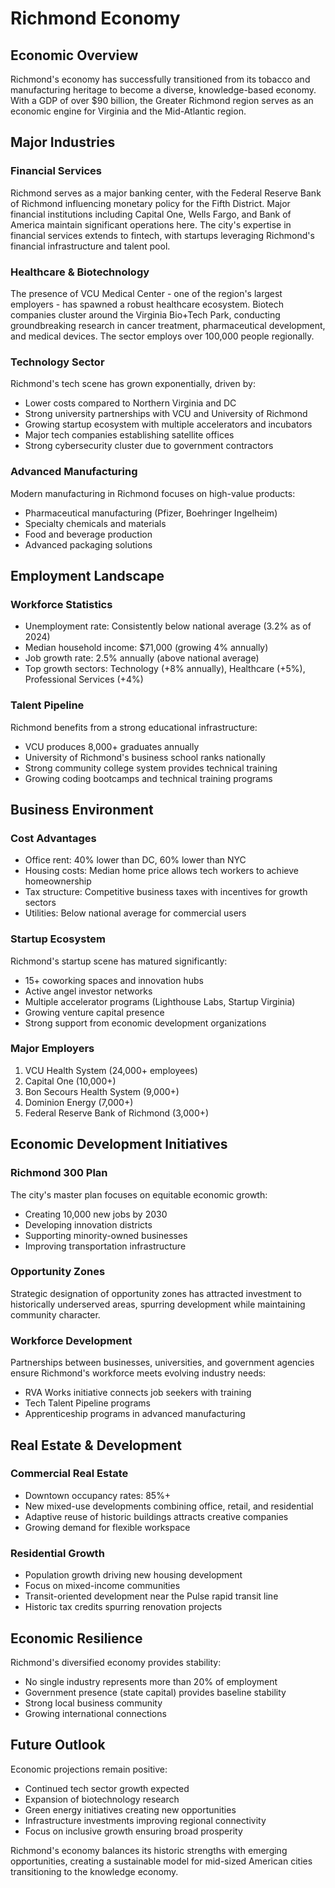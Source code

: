 # Richmond Economy

## Economic Overview

Richmond's economy has successfully transitioned from its tobacco and manufacturing heritage to become a diverse, knowledge-based economy. With a GDP of over $90 billion, the Greater Richmond region serves as an economic engine for Virginia and the Mid-Atlantic region.

## Major Industries

### Financial Services
Richmond serves as a major banking center, with the Federal Reserve Bank of Richmond influencing monetary policy for the Fifth District. Major financial institutions including Capital One, Wells Fargo, and Bank of America maintain significant operations here. The city's expertise in financial services extends to fintech, with startups leveraging Richmond's financial infrastructure and talent pool.

### Healthcare & Biotechnology
The presence of VCU Medical Center - one of the region's largest employers - has spawned a robust healthcare ecosystem. Biotech companies cluster around the Virginia Bio+Tech Park, conducting groundbreaking research in cancer treatment, pharmaceutical development, and medical devices. The sector employs over 100,000 people regionally.

### Technology Sector
Richmond's tech scene has grown exponentially, driven by:
- Lower costs compared to Northern Virginia and DC
- Strong university partnerships with VCU and University of Richmond
- Growing startup ecosystem with multiple accelerators and incubators
- Major tech companies establishing satellite offices
- Strong cybersecurity cluster due to government contractors

### Advanced Manufacturing
Modern manufacturing in Richmond focuses on high-value products:
- Pharmaceutical manufacturing (Pfizer, Boehringer Ingelheim)
- Specialty chemicals and materials
- Food and beverage production
- Advanced packaging solutions

## Employment Landscape

### Workforce Statistics
- Unemployment rate: Consistently below national average (3.2% as of 2024)
- Median household income: $71,000 (growing 4% annually)
- Job growth rate: 2.5% annually (above national average)
- Top growth sectors: Technology (+8% annually), Healthcare (+5%), Professional Services (+4%)

### Talent Pipeline
Richmond benefits from a strong educational infrastructure:
- VCU produces 8,000+ graduates annually
- University of Richmond's business school ranks nationally
- Strong community college system provides technical training
- Growing coding bootcamps and technical training programs

## Business Environment

### Cost Advantages
- Office rent: 40% lower than DC, 60% lower than NYC
- Housing costs: Median home price allows tech workers to achieve homeownership
- Tax structure: Competitive business taxes with incentives for growth sectors
- Utilities: Below national average for commercial users

### Startup Ecosystem
Richmond's startup scene has matured significantly:
- 15+ coworking spaces and innovation hubs
- Active angel investor networks
- Multiple accelerator programs (Lighthouse Labs, Startup Virginia)
- Growing venture capital presence
- Strong support from economic development organizations

### Major Employers
1. VCU Health System (24,000+ employees)
2. Capital One (10,000+)
3. Bon Secours Health System (9,000+)
4. Dominion Energy (7,000+)
5. Federal Reserve Bank of Richmond (3,000+)

## Economic Development Initiatives

### Richmond 300 Plan
The city's master plan focuses on equitable economic growth:
- Creating 10,000 new jobs by 2030
- Developing innovation districts
- Supporting minority-owned businesses
- Improving transportation infrastructure

### Opportunity Zones
Strategic designation of opportunity zones has attracted investment to historically underserved areas, spurring development while maintaining community character.

### Workforce Development
Partnerships between businesses, universities, and government agencies ensure Richmond's workforce meets evolving industry needs:
- RVA Works initiative connects job seekers with training
- Tech Talent Pipeline programs
- Apprenticeship programs in advanced manufacturing

## Real Estate & Development

### Commercial Real Estate
- Downtown occupancy rates: 85%+ 
- New mixed-use developments combining office, retail, and residential
- Adaptive reuse of historic buildings attracts creative companies
- Growing demand for flexible workspace

### Residential Growth
- Population growth driving new housing development
- Focus on mixed-income communities
- Transit-oriented development near the Pulse rapid transit line
- Historic tax credits spurring renovation projects

## Economic Resilience

Richmond's diversified economy provides stability:
- No single industry represents more than 20% of employment
- Government presence (state capital) provides baseline stability
- Strong local business community
- Growing international connections

## Future Outlook

Economic projections remain positive:
- Continued tech sector growth expected
- Expansion of biotechnology research
- Green energy initiatives creating new opportunities
- Infrastructure investments improving regional connectivity
- Focus on inclusive growth ensuring broad prosperity

Richmond's economy balances its historic strengths with emerging opportunities, creating a sustainable model for mid-sized American cities transitioning to the knowledge economy.
